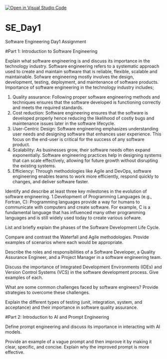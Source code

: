 [![Open in Visual Studio Code](https://classroom.github.com/assets/open-in-vscode-2e0aaae1b6195c2367325f4f02e2d04e9abb55f0b24a779b69b11b9e10269abc.svg)](https://classroom.github.com/online_ide?assignment_repo_id=18383607&assignment_repo_type=AssignmentRepo)
# SE_Day1
Software Engineering Day1 Assignment

#Part 1: Introduction to Software Engineering

Explain what software engineering is and discuss its importance in the technology industry.
Software engineering refers to a systematic approach used to create and maintain software that is reliable, flexible, scalable and maintainable. Sofware engineering mostly involves the design, development, testing, deployment, and maintenance of software products.
Importance of software engineering in the technology industry includes;
1. Quality assurance: Following proper software engineering methods and techniques ensures that the software developed is functioning correctly and meets the required standards.
2. Cost reduction: Software engineering ensures that the software is developed properly hence reducing the likelihood of costly bugs and maintenance issues later in the software lifecycle.
3. User-Centric Design: Software engineering emphasizes understanding user needs and designing software that enhances user experience. This focus on the end-user is critical for the success of any software product.
4. Scalability: As businesses grow, their software needs often expand exponentially. Software engineering practices help in designing systems that can scale effectively, allowing for future growth without disrupting the existing systems.
5. Efficiency: Through methodologies like Agile and DevOps, software engineering enables teams to work more efficiently, respond quickly to changes, and deliver software faster. 



Identify and describe at least three key milestones in the evolution of software engineering.
1.Development of Programming Languages (e.g., Fortran, C): Programming languages provide a way for humans to communicate with computers and create software. For example, C is a fundamental language that has influenced many other programming languages and is still widely used today to create various sofware.

List and briefly explain the phases of the Software Development Life Cycle.


Compare and contrast the Waterfall and Agile methodologies. Provide examples of scenarios where each would be appropriate.


Describe the roles and responsibilities of a Software Developer, a Quality Assurance Engineer, and a Project Manager in a software engineering team.


Discuss the importance of Integrated Development Environments (IDEs) and Version Control Systems (VCS) in the software development process. Give examples of each.


What are some common challenges faced by software engineers? Provide strategies to overcome these challenges.


Explain the different types of testing (unit, integration, system, and acceptance) and their importance in software quality assurance.


#Part 2: Introduction to AI and Prompt Engineering


Define prompt engineering and discuss its importance in interacting with AI models.


Provide an example of a vague prompt and then improve it by making it clear, specific, and concise. Explain why the improved prompt is more effective.
